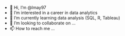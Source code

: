 - 👋 Hi, I’m @lmay97
- 👀 I’m interested in a career in data analytics
- 🌱 I’m currently learning data analysis (SQL, R, Tableau)
- 💞️ I’m looking to collaborate on ...
- 📫 How to reach me ...

<!---
lmay97/lmay97 is a ✨ special ✨ repository because its `README.md` (this file) appears on your GitHub profile.
You can click the Preview link to take a look at your changes.
--->

